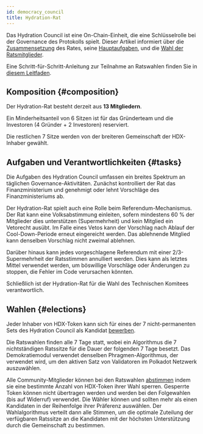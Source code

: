 ```yaml
---
id: democracy_council
title: Hydration-Rat
---
```


Das Hydration Council ist eine On-Chain-Einheit, die eine Schlüsselrolle bei der Governance des Protokolls spielt. Dieser Artikel informiert über die [Zusammensetzung](#composition) des Rates, seine [Hauptaufgaben](#tasks), und die [Wahl der Ratsmitglieder](#elections).

Eine Schritt-für-Schritt-Anleitung zur Teilnahme an Ratswahlen finden Sie in [diesem Leitfaden](/participate_in_council_elections).

## Komposition {#composition}
Der Hydration-Rat besteht derzeit aus **13 Mitgliedern**.

Ein Minderheitsanteil von 6 Sitzen ist für das Gründerteam und die Investoren (4 Gründer + 2 Investoren) reserviert.

Die restlichen 7 Sitze werden von der breiteren Gemeinschaft der HDX-Inhaber gewählt.

## Aufgaben und Verantwortlichkeiten {#tasks}
Die Aufgaben des Hydration Council umfassen ein breites Spektrum an täglichen Governance-Aktivitäten. Zunächst kontrolliert der Rat das Finanzministerium und genehmigt oder lehnt Vorschläge des Finanzministeriums ab.

Der Hydration-Rat spielt auch eine Rolle beim Referendum-Mechanismus. Der Rat kann eine Volksabstimmung einleiten, sofern mindestens 60 % der Mitglieder dies unterstützen (Supermehrheit) und kein Mitglied ein Vetorecht ausübt. Im Falle eines Vetos kann der Vorschlag nach Ablauf der Cool-Down-Periode erneut eingereicht werden. Das ablehnende Mitglied kann denselben Vorschlag nicht zweimal ablehnen.

Darüber hinaus kann jedes vorgeschlagene Referendum mit einer 2/3-Supermehrheit der Ratsstimmen annulliert werden. Dies kann als letztes Mittel verwendet werden, um böswillige Vorschläge oder Änderungen zu stoppen, die Fehler im Code verursachen könnten.

Schließlich ist der Hydration-Rat für die Wahl des Technischen Komitees verantwortlich.


## Wahlen {#elections}
Jeder Inhaber von HDX-Token kann sich für eines der 7 nicht-permanenten Sets des Hydration Council als Kandidat [bewerben](/participate_in_council_elections#become_candidate).

Die Ratswahlen finden alle 7 Tage statt, wobei ein Algorithmus die 7 nichtständigen Ratssitze für die Dauer der folgenden 7 Tage besetzt. Das Demokratiemodul verwendet denselben Phragmen-Algorithmus, der verwendet wird, um den aktiven Satz von Validatoren im Polkadot Netzwerk auszuwählen.

Alle Community-Mitglieder können bei den Ratswahlen [abstimmen](/participate_in_council_elections#vote) indem sie eine bestimmte Anzahl von HDX-Token ihrer Wahl sperren. Gesperrte Token können nicht übertragen werden und werden bei den Folgewahlen (bis auf Widerruf) verwendet. Die Wähler können und sollten mehr als einen Kandidaten in der Reihenfolge ihrer Präferenz auswählen. Der Wahlalgorithmus verteilt dann alle Stimmen, um die optimale Zuteilung der verfügbaren Ratssitze an die Kandidaten mit der höchsten Unterstützung durch die Gemeinschaft zu bestimmen.
